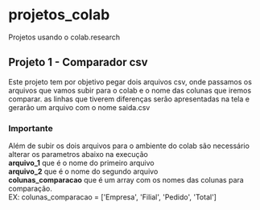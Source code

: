 # projetos_colab
Projetos usando o colab.research  
## Projeto 1 - Comparador csv  
Este projeto tem por objetivo pegar dois arquivos csv, onde passamos os arquivos que vamos subir para o colab e o nome das colunas que iremos comparar. as linhas que tiverem diferenças serão apresentadas na tela e gerarão um arquivo com o nome saida.csv
### Importante  
Além de subir os dois arquivos para o ambiente do colab são necessário alterar os parametros abaixo na execução  
**arquivo_1** que é o nome do primeiro arquivo  
**arquivo_2** que é o nome do segundo arquivo  
**colunas_comparacao** que é um array com os nomes das colunas para comparação.  
EX: colunas_comparacao = ['Empresa', 'Filial', 'Pedido', 'Total']  
